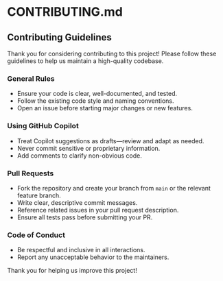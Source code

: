 # CONTRIBUTING.md

## Contributing Guidelines

Thank you for considering contributing to this project! Please follow these guidelines to help us maintain a high-quality codebase.

### General Rules
- Ensure your code is clear, well-documented, and tested.
- Follow the existing code style and naming conventions.
- Open an issue before starting major changes or new features.

### Using GitHub Copilot
- Treat Copilot suggestions as drafts—review and adapt as needed.
- Never commit sensitive or proprietary information.
- Add comments to clarify non-obvious code.

### Pull Requests
- Fork the repository and create your branch from `main` or the relevant feature branch.
- Write clear, descriptive commit messages.
- Reference related issues in your pull request description.
- Ensure all tests pass before submitting your PR.

### Code of Conduct
- Be respectful and inclusive in all interactions.
- Report any unacceptable behavior to the maintainers.

Thank you for helping us improve this project!